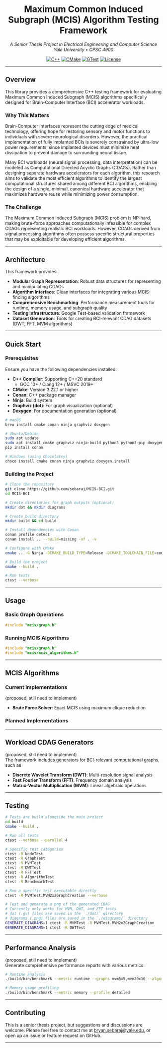 <div align="center">

# Maximum Common Induced Subgraph (MCIS) Algorithm Testing Framework

_A Senior Thesis Project in Electrical Engineering and Computer Science_\
_Yale University • CPSC 4900_

[![C++](https://img.shields.io/badge/C++-20-blue.svg?style=flat&logo=cplusplus)](https://en.cppreference.com/w/cpp/20)
[![CMake](https://img.shields.io/badge/CMake-3.22+-green.svg?style=flat&logo=cmake)](https://cmake.org/)
[![GTest](https://img.shields.io/badge/Testing-Google%20Test-red.svg?style=flat)](https://github.com/google/googletest)
[![License](https://img.shields.io/badge/License-MIT-yellow.svg?style=flat)](LICENSE)

</div>

---

## Overview

This library provides a comprehensive C++ testing framework for evaluating Maximum Common Induced
Subgraph (MCIS) algorithms specifically designed for Brain-Computer Interface (BCI) accelerator
workloads.

### Why This Matters

Brain-Computer Interfaces represent the cutting edge of medical technology, offering hope for
restoring sensory and motor functions to individuals with severe neurological disorders. However,
the practical implementation of fully implanted BCIs is severely constrained by ultra-low power
requirements, since implanted devices must minimize heat dissipation to prevent damage to surrounding
neural tissue.

Many BCI workloads (neural signal processing, data interpretation) can be modeled as Computational
Directed Acyclic Graphs (CDAGs). Rather than designing separate hardware accelerators for each
algorithm, this research aims to validate the most efficient algorithms to identify the largest computational structures shared among different BCI
algorithms, enabling the design of a single, minimal, canonical hardware accelerator that
maximizes hardware reuse while minimizing power consumption.

### The Challenge

The Maximum Common Induced Subgraph (MCIS) problem is NP-hard, making brute-force approaches computationally infeasible for complex CDAGs representing realistic BCI workloads. However, CDAGs derived from signal processing algorithms often possess specific structural properties that may be exploitable for developing efficient algorithms.

---

## Architecture

This framework provides:

- **Modular Graph Representation**: Robust data structures for representing and manipulating CDAGs
- **Algorithm Interface**: Clean interfaces for integrating various MCIS-finding algorithms
- **Comprehensive Benchmarking**: Performance measurement tools for runtime, memory usage, and subgraph quality
- **Testing Infrastructure**: Google Test-based validation framework
- **Dataset Generation**: Tools for creating BCI-relevant CDAG datasets (DWT, FFT, MVM algorithms)

---

## Quick Start

### Prerequisites

Ensure you have the following dependencies installed:

- **C++ Compiler**: Supporting C++20 standard
  - GCC 10+ / Clang 12+ / MSVC 2019+
- **CMake**: Version 3.22.1 or higher
- **Conan**: C++ package manager
- **Ninja**: Build system
- **Graphviz (dot)**: For graph visualization (optional)
- **Doxygen**: For documentation generation (optional)

```bash
# macOS
brew install cmake conan ninja graphviz doxygen

# Ubuntu/Debian
sudo apt update
sudo apt install cmake graphviz ninja-build python3 python3-pip doxygen
pip install conan

# Windows (using Chocolatey)
choco install cmake conan ninja graphviz doxygen.install
```

### Building the Project

```bash
# Clone the repository
git clone https://github.com/sebaraj/MCIS-BCI.git
cd MCIS-BCI

# Create directories for graph outputs (optional)
mkdir dot && mkdir diagrams

# Create build directory
mkdir build && cd build

# Install dependencies with Conan
conan profile detect
conan install .. --build=missing -of . -v

# Configure with CMake
cmake .. -G Ninja -DCMAKE_BUILD_TYPE=Release -DCMAKE_TOOLCHAIN_FILE=conan_toolchain.cmake -DOpenMP_ROOT=.

# Build the project
cmake --build .

# Run tests
ctest --verbose
```

---

## Usage

### Basic Graph Operations

```cpp
#include "mcis/graph.h"
```

### Running MCIS Algorithms

```cpp
#include "mcis/graph.h"
#include "mcis/mcis_algorithms.h"

```

---

## MCIS Algorithms

### Current Implementations

(proposed, still need to implement)

- **Brute Force Solver**: Exact MCIS using maximum clique reduction

### Planned Implementations

---

## Workload CDAG Generators

(proposed, still need to implement)\
The framework includes generators for BCI-relevant computational graphs, such as

- **Discrete Wavelet Transform (DWT)**: Multi-resolution signal analysis
- **Fast Fourier Transform (FFT)**: Frequency domain analysis
- **Matrix-Vector Multiplication (MVM)**: Linear algebraic operations

---

## Testing

```bash
# Tests are build alongside the main project
cd build
cmake --build .

# Run all tests
ctest --verbose --parallel 4

# Specific test categories
ctest -R NodeTest
ctest -R GraphTest
ctest -R MVMTest
ctest -R DWTTest
ctest -R FFTTest
ctest -R AlgorithmTest
ctest -R BenchmarkTest

# Run a specific test executable directly
ctest -R MVMTest.MVM2x2GraphCreation --verbose

# Test and generate a png of the generated CDAG
# Currently only works for MVM, DWT, and FFT tests
# dot (.gv) files are saved in the `./dot/` directory
# diagrams (.png) files are saved in the `./diagrams/` directory
GENERATE_DIAGRAMS=1 ctest -R MVMTest -R MVMTest.MVM2x2GraphCreation
GENERATE_DIAGRAMS=1 ctest -R DWTTest
```

---

## Performance Analysis

(proposed, still need to implement)\
Generate comprehensive performance reports with various metrics:

```bash
# Runtime analysis
./build/bin/benchmark --metric runtime --graphs mvm5x5,mvm20x10 --algorithms all

# Memory usage profiling
./build/bin/benchmark --metric memory --profile detailed
```

---

## Contributing

This is a senior thesis project, but suggestions and discussions are welcome. Please feel free to contact me at bryan.sebaraj@yale.edu,
or open up an issue or feature request on GitHub.

---
